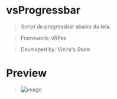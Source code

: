 # vsProgressbar

> Script de progressbar abaixo da tela. 

> Framework: vRPex

> Developed by: Vieira's Store

# Preview

> ![image](https://user-images.githubusercontent.com/98975919/185752545-209a2c6e-e4a8-430f-94bf-a93d5ef58798.png)
